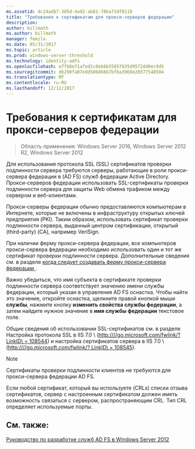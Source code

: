 ```yaml
---
ms.assetid: dc24adb7-385d-4a92-ab81-78ba73df0118
title: "Требования к сертификатам для прокси-серверов федерации"
description: 
author: billmath
ms.author: billmath
manager: femila
ms.date: 05/31/2017
ms.topic: article
ms.prod: windows-server-threshold
ms.technology: identity-adfs
ms.openlocfilehash: e7fb8e71afed1c0eb6b55857835d95f2dd0ec9d5
ms.sourcegitcommit: db290fa07e9d50686667bfba3969e20377548504
ms.translationtype: MT
ms.contentlocale: ru-RU
ms.lasthandoff: 12/12/2017
---
```

# <a name="certificate-requirements-for-federation-server-proxies"></a>Требования к сертификатам для прокси-серверов федерации

>Область применения: Windows Server 2016, Windows Server 2012 R2, Windows Server 2012

Для использования протокола SSL \(SSL\) сертификатов проверки подлинности сервера требуются серверы, работающие в роли прокси-сервера федерации в \(AD FS\) служб федерации Active Directory. Прокси-серверов федерации использовать SSL-сертификаты проверки подлинности сервера для защиты Web обмена трафиком между сервером и веб-клиентами.  
  
Прокси-серверы федерации обычно предоставляются компьютерам в Интернете, которые не включены в инфраструктуру открытых ключей предприятия \(PKI\). Таким образом, использовать сертификат проверки подлинности сервера, выданный центром сертификации, открытый \(third\-party\) \(CA\), например VeriSign.  
  
При наличии ферму прокси-сервера федерации, все компьютеров прокси-сервера федерации необходимо использовать один и тот же сертификат проверки подлинности сервера. Дополнительные сведения см. в разделе [когда следует создавать ферму прокси-сервера федерации ](When-to-Create-a-Federation-Server-Proxy-Farm.md).  
  
Важно убедиться, что имя субъекта в сертификате проверки подлинности сервера соответствует значению имени службы федерации, который указан в управления AD FS оснастка. Чтобы найти это значение, откройте оснастка, щелкните правой кнопкой мыши **службы**, нажмите кнопку **изменить свойства службы федерации**, а затем найдите нужное значение в **имя службы федерации** текстовое поле.  
  
Общие сведения об использовании SSL-сертификатов см. в разделе Настройка протокола SSL в IIS 7.0 \ ([http:///\/go.microsoft.com\/fwlink\/? LinkID\ = 108544](https://go.microsoft.com/fwlink/?LinkID=108544)\) и настройка сертификатов сервера в IIS 7.0 \ ([http:///\/go.microsoft.com\/fwlink\/? LinkID\ = 108545](https://go.microsoft.com/fwlink/?LinkID=108545)\).  
  
> [!NOTE]  
> Сертификаты проверки подлинности клиентов не требуются для прокси-сервера федерации AD FS.  
  
Если любой сертификат, который вы используете \(CRLs\) списки отзыва сертификатов, сервер с настроенным сертификатом должен иметь возможность связаться с сервером, распространяющим CRL. Тип CRL определяет используемые порты.  
  
## <a name="see-also"></a>См. также:
[Руководство по разработке служб AD FS в Windows Server 2012](AD-FS-Design-Guide-in-Windows-Server-2012.md)
